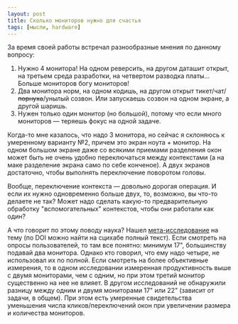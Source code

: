 ```yaml
---
layout: post
title: Сколько мониторов нужно для счастья
tags: [мысли, hardware]
---
```

За время своей работы встречал разнообразные мнения по данному вопросу: 
1. Нужно 4 монитора! На одном реверсить, на другом даташит открыт, на третьем среда разработки, на четвертом разводка платы... Больше мониторов богу мониторов!
2. Два монитора норм, на одном кодишь, на другом открыт тикет/чат/~~порнуха~~/унылый созвон. Или запускаешь созвон на одном экране, а другой шаришь.
3. Нужен только один монитор (но большой), потому что если много мониторов — теряешь фокус на одной задаче. 
 
Когда-то мне казалось, что надо 3 монитора, но сейчас я склоняюсь к умеренному варианту №2, причем это экран ноута + монитор. На одном большом экране даже со всякими приемами разделения окон может быть не очень удобно переключаться между контекстами (а на маке разделение экрана само по себе конченое). А двух экранов достаточно, чтобы выполнять переключение поворотом головы.

Вообще, переключение контекста — довольно дорогая операция. И если их нужно одновременно больше двух, то, возможно, вы что-то делаете не так? Может надо сделать какую-то предварительную обработку "вспомогательных" контекстов, чтобы они работали как один?

А что говорит по этому поводу наука? Нашел [мета-исследование](https://doi.org/10.1177/0018720819889533) на тему (по DOI можно найти на сцихабе полный текст). Если смотреть на опросы пользователей, то там все понятно: минимум 17", большинству подавай два монитора. Однако кто говорил, что ему надо четыре, не использовал их по полной. Если смотреть на более объективные измерения, то в одном исследовании измеренная продуктивность выше с двумя мониторами, чем с одним, но при этом третий монитор существенно на нее не влияет. В другом исследований не обнаружили разницу между одним и двумя мониторами 17" или 22" (зависит от задачи, в общем). При этом есть умеренные свидетельства уменьшения числа кликов/переключений окон при увеличении размера и количества мониторов.
